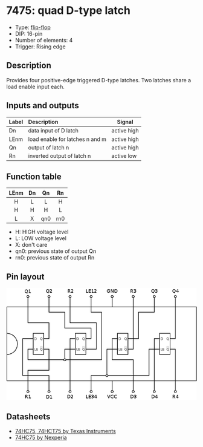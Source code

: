 # 7475: quad D-type latch

- Type: [flip-flop](flip_flops.md)
- DIP: 16-pin
- Number of elements: 4
- Trigger: Rising edge

## Description

Provides four positive-edge triggered D-type latches. Two latches share a load enable input each.

## Inputs and outputs

| Label | Description                     | Signal      |
|:----- |:------------------------------- | ----------- |
| Dn    | data input of D latch           | active high |
| LEnm  | load enable for latches n and m | active high |
| Qn    | output of latch n               | active high |
| Rn    | inverted output of latch n      | active low  |

## Function table

| LEnm | Dn  | Qn  | Rn  |
|:----:|:---:|:---:|:---:|
|  H   |  L  |  L  |  H  |
|  H   |  H  |  H  |  L  |
|  L   |  X  | qn0 | rn0 |

- H: HIGH voltage level
- L: LOW voltage level
- X: don't care
- qn0: previous state of output Qn
- rn0: previous state of output Rn

## Pin layout

![](../dia/7475-dip.png)


## Datasheets

- [74HC75, 74HCT75 by Texas Instruments](http://www.ti.com/lit/ds/symlink/cd74hc75.pdf)
- [74HC75 by Nexperia](https://assets.nexperia.com/documents/data-sheet/74HC75.pdf)
